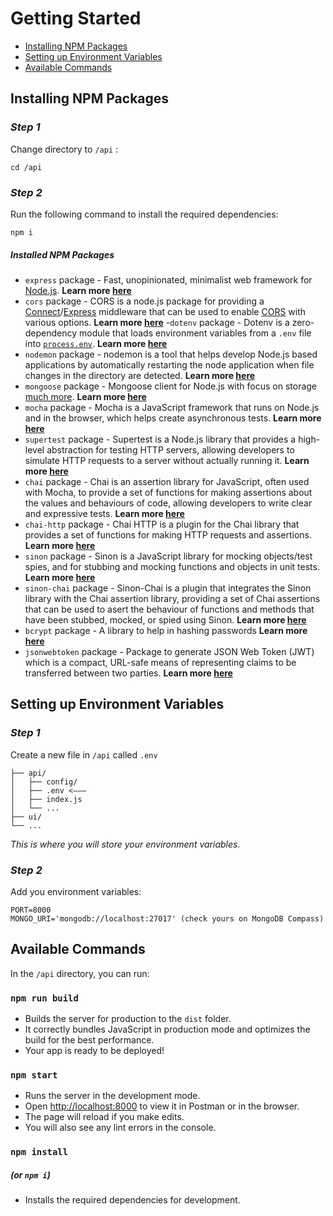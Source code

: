 # Getting Started

- [Installing NPM Packages](#installing-npm-packages)
- [Setting up Environment Variables](#setting-up-environment-variables)
- [Available Commands](#available-scripts)

## Installing NPM Packages

### _Step 1_

Change directory to `/api` :

```
cd /api
```

### _Step 2_

Run the following command to install the required dependencies:

```
npm i
```

##### Installed NPM Packages

- `express` package - Fast, unopinionated, minimalist web framework for [Node.js](http://nodejs.org/). **Learn more [here](https://www.npmjs.com/package/express)**
- `cors` package - CORS is a node.js package for providing a [Connect](http://www.senchalabs.org/connect/)/[Express](http://expressjs.com/) middleware that can be used to enable [CORS](http://en.wikipedia.org/wiki/Cross-origin_resource_sharing) with various options. **Learn more [here](https://www.npmjs.com/package/cors)** -`dotenv` package - Dotenv is a zero-dependency module that loads environment variables from a `.env` file into [`process.env`](https://nodejs.org/docs/latest/api/process.html#process_process_env). **Learn more [here](https://www.npmjs.com/package/dotenv)**
- `nodemon` package - nodemon is a tool that helps develop Node.js based applications by automatically restarting the node application when file changes in the directory are detected. **Learn more [here](https://www.npmjs.com/package/nodemon)**
- `mongoose` package - Mongoose client for Node.js with focus on storage [much more](https://mongoosejs.com/docs/). **Learn more [here](https://www.npmjs.com/package/mongoose)**
- `mocha` package - Mocha is a JavaScript framework that runs on Node.js and in the browser, which helps create asynchronous tests. **Learn more [here](https://www.npmjs.com/package/mocha)**
- `supertest` package - Supertest is a Node.js library that provides a high-level abstraction for testing HTTP servers, allowing developers to simulate HTTP requests to a server without actually running it. **Learn more [here](https://www.npmjs.com/package/supertest)**
- `chai` package - Chai is an assertion library for JavaScript, often used with Mocha, to provide a set of functions for making assertions about the values and behaviours of code, allowing developers to write clear and expressive tests. **Learn more [here](https://www.npmjs.com/package/chai)**
- `chai-http` package - Chai HTTP is a plugin for the Chai library that provides a set of functions for making HTTP requests and assertions. **Learn more [here](https://www.npmjs.com/package/chai-http)**
- `sinon` package - Sinon is a JavaScript library for mocking objects/test spies, and for stubbing and mocking functions and objects in unit tests. **Learn more [here](https://www.npmjs.com/package/sinon)**
- `sinon-chai` package - Sinon-Chai is a plugin that integrates the Sinon library with the Chai assertion library, providing a set of Chai assertions that can be used to asert the behaviour of functions and methods that have been stubbed, mocked, or spied using Sinon. **Learn more [here](https://www.npmjs.com/package/sinon-chai)**
- `bcrypt` package - A library to help in hashing passwords **Learn more [here](https://www.npmjs.com/package/bcrypt)**
- `jsonwebtoken` package - Package to generate JSON Web Token (JWT) which is a compact, URL-safe means of representing claims to be transferred between two parties. **Learn more [here](https://www.npmjs.com/package/jsonwebtoken)**




## Setting up Environment Variables

### _Step 1_

Create a new file in `/api` called `.env`

```
├── api/
│   ├── config/
│   ├── .env <–––
│   ├── index.js
│   └── ...
├── ui/
└── ...
```

_This is where you will store your environment variables._

### _Step 2_

Add you environment variables:

```
PORT=8000
MONGO_URI='mongodb://localhost:27017' (check yours on MongoDB Compass)
```

## Available Commands

In the `/api` directory, you can run:

### `npm run build`

- Builds the server for production to the `dist` folder.
- It correctly bundles JavaScript in production mode and optimizes the build for the best performance.
- Your app is ready to be deployed!

### `npm start`

- Runs the server in the development mode.
- Open [http://localhost:8000](http://localhost:8000) to view it in Postman or in the browser.
- The page will reload if you make edits.
- You will also see any lint errors in the console.

### `npm install`

##### (or `npm i`)

- Installs the required dependencies for development.
